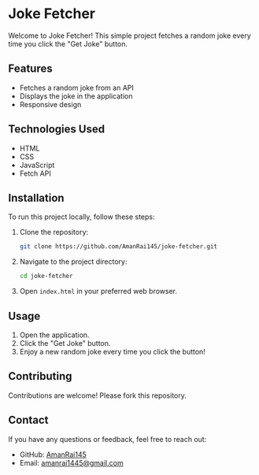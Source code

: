 
# Joke Fetcher

Welcome to Joke Fetcher! This simple project fetches a random joke every time you click the "Get Joke" button.

## Features

- Fetches a random joke from an API
- Displays the joke in the application
- Responsive design

## Technologies Used

- HTML
- CSS
- JavaScript
- Fetch API

## Installation

To run this project locally, follow these steps:

1. Clone the repository:
   ```bash
   git clone https://github.com/AmanRai145/joke-fetcher.git
   ```
2. Navigate to the project directory:
   ```bash
   cd joke-fetcher
   ```
3. Open `index.html` in your preferred web browser.

## Usage

1. Open the application.
2. Click the "Get Joke" button.
3. Enjoy a new random joke every time you click the button!


## Contributing

Contributions are welcome! Please fork this repository.

## Contact

If you have any questions or feedback, feel free to reach out:

- GitHub: [AmanRai145](https://github.com/AmanRai145)
- Email: amanrai1445@gmail.com
